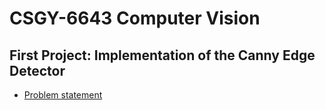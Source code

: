 # CSGY-6643 Computer Vision

## First Project: Implementation of the Canny Edge Detector

- [Problem statement](https://github.com/atharva-bhagwat/CSGY-6643/blob/main/canny_edge_detector/doc/Project%201%20Canny%20Edge%20Detector%20%5B6643F21%5D.pdf)